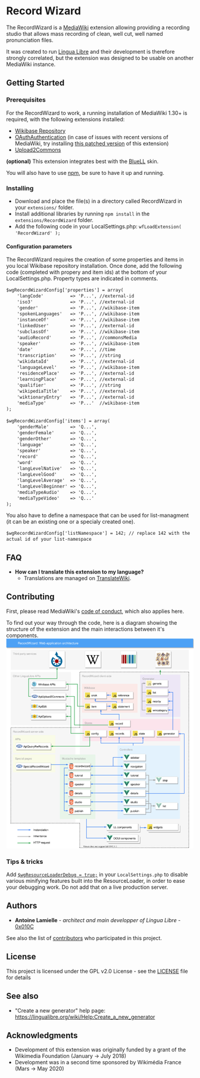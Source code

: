 # Record Wizard
The RecordWizard is a [MediaWiki](https://mediawiki.org) extension allowing providing a recording studio that allows mass recording of clean, well cut, well named pronunciation files.

It was created to run [Lingua Libre](https://lingualibre.org) and their development is therefore strongly correlated, but the extension was designed to be usable on another MediaWiki instance.

## Getting Started
### Prerequisites
For the RecordWizard to work, a running installation of MediaWiki 1.30+ is required, with the following extensions installed:
- [Wikibase Repository](https://www.mediawiki.org/wiki/Extension:Wikibase_Repository)
- [OAuthAuthentication](https://www.mediawiki.org/wiki/Extension:OAuthAuthentication) (in case of issues with recent versions of MediaWiki, try installing [this patched version](https://gerrit.wikimedia.org/r/plugins/gitiles/mediawiki/extensions/OAuthAuthentication/+/refs/changes/30/251930/25) of this extension)
- [Upload2Commons](https://github.com/lingua-libre/Upload2Commons)

**(optional)** This extension integrates best with the [BlueLL](https://github.com/lingua-libre/BlueLL) skin.

You will also have to use [npm](https://docs.npmjs.com/downloading-and-installing-node-js-and-npm), be sure to have it up and running.

### Installing
- Download and place the file(s) in a directory called RecordWizard in your `extensions/` folder.
- Install additional libraries by running `npm install` in the `extensions/RecordWizard` folder.
- Add the following code in your LocalSettings.php: `wfLoadExtension( 'RecordWizard' );`

#### Configuration parameters
The RecordWizard requires the creation of some properties and items in you local Wikibase repository installation. Once done, add the following code (completed with propery and item ids) at the bottom of your LocalSettings.php. Property types are indicated in comments.

```
$wgRecordWizardConfig['properties'] = array(
	'langCode'          => 'P...', //external-id
	'iso3'              => 'P...', //external-id
	'gender'            => 'P...', //wikibase-item
	'spokenLanguages'   => 'P...', //wikibase-item
	'instanceOf'        => 'P...', //wikibase-item
	'linkedUser'        => 'P...', //external-id
	'subclassOf'        => 'P...', //wikibase-item
	'audioRecord'       => 'P...', //commonsMedia
	'speaker'           => 'P...', //wikibase-item
	'date'              => 'P...', //time
	'transcription'     => 'P...', //string
	'wikidataId'        => 'P...', //external-id
	'languageLevel'     => 'P...', //wikibase-item
	'residencePlace'    => 'P...', //external-id
	'learningPlace'     => 'P...', //external-id
	'qualifier'         => 'P...', //string
	'wikipediaTitle'    => 'P...', //external-id
	'wiktionaryEntry'   => 'P...', //external-id
	'mediaType'         => 'P...'  //wikibase-item
);

$wgRecordWizardConfig['items'] = array(
	'genderMale'        => 'Q...',
	'genderFemale'      => 'Q...',
	'genderOther'       => 'Q...',
	'language'          => 'Q...',
	'speaker'           => 'Q...',
	'record'            => 'Q...',
	'word'              => 'Q...',
	'langLevelNative'   => 'Q...',
	'langLevelGood'     => 'Q...',
	'langLevelAverage'  => 'Q...',
	'langLevelBeginner' => 'Q...',
	'mediaTypeAudio'    => 'Q...',
	'mediaTypeVideo'    => 'Q...'
);
```

You also have to define a namespace that can be used for list-managment (it can be an existing one or a specialy created one).
```
$wgRecordWizardConfig['listNamespace'] = 142; // replace 142 with the actual id of your list-namespace
```

## FAQ
- **How can I translate this extension to my language?**
  - Translations are managed on [TranslateWiki](https://translatewiki.net/w/i.php?title=Special:Translate&group=mwgithub-recordwizard).

## Contributing
First, please read MediaWiki's [code of conduct](https://www.mediawiki.org/wiki/Code_of_Conduct), which also applies here.

To find out your way through the code, here is a diagram showing the structure of the extension and the main interactions between it's components.
<img src="doc/diagram.svg"/>

### Tips & tricks

Add [`$wgResourceLoaderDebug = true;`](https://www.mediawiki.org/wiki/Manual:$wgResourceLoaderDebug) in your `LocalSettings.php` to disable various minifying features built into the ResourceLoader, in order to ease your debugging work. Do not add that on a live production server.

## Authors
- **Antoine Lamielle** - *architect and main developper of Lingua Libre* - [0x010C](https://github.com/0x010C)

See also the list of [contributors](https://github.com/lingua-libre/RecordWizard/contributors) who participated in this project.

## License

This project is licensed under the GPL v2.0 License - see the [LICENSE](LICENSE) file for details

## See also
- "Create a new generator" help page: https://lingualibre.org/wiki/Help:Create_a_new_generator

## Acknowledgments
- Development of this extension was originally funded by a grant of the Wikimedia Foundation (January -> July 2018)
- Development was in a second time sponsored by Wikimédia France (Mars -> May 2020)
